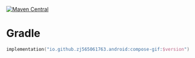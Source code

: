 [![Maven Central](https://img.shields.io/maven-central/v/io.github.zj565061763.android/compose-gif)](https://central.sonatype.com/search?q=g:io.github.zj565061763.android+compose-gif)

# Gradle

```kotlin
implementation("io.github.zj565061763.android:compose-gif:$version")
```